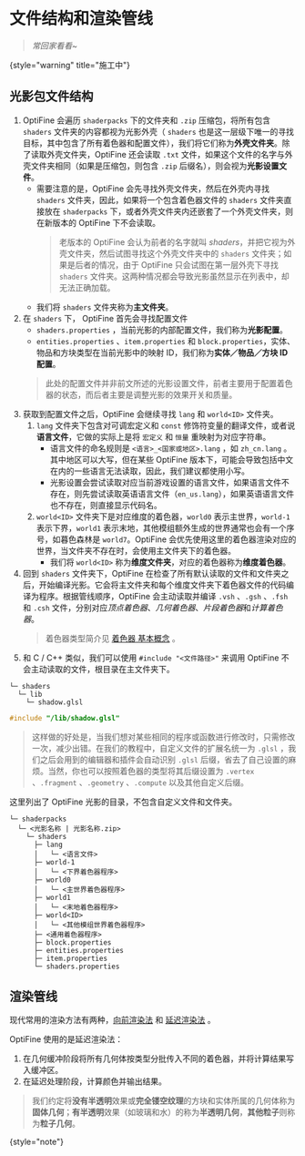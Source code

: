 # 文件结构和渲染管线

> *常回家看看~*
>
{style="warning" title="施工中"}

## 光影包文件结构

1. OptiFine 会遍历 `shaderpacks` 下的文件夹和 `.zip` 压缩包，将所有包含 `shaders` 文件夹的内容都视为光影外壳（ `shaders` 也是这一层级下唯一的寻找目标，其中包含了所有着色器和配置文件），我们将它们称为**外壳文件夹**。除了读取外壳文件夹，OptiFine 还会读取 `.txt` 文件，如果这个文件的名字与外壳文件夹相同（如果是压缩包，则包含 `.zip` 后缀名），则会视为**光影设置文件**。
    - 需要注意的是，OptiFine 会先寻找外壳文件夹，然后在外壳内寻找 `shaders` 文件夹，因此，如果将一个包含着色器文件的 `shaders` 文件夹直接放在 `shaderpacks` 下，或者外壳文件夹内还嵌套了一个外壳文件夹，则在新版本的 OptiFine 下不会读取。
        > 老版本的 OptiFine 会认为前者的名字就叫 *shaders*，并把它视为外壳文件夹，然后试图寻找这个外壳文件夹中的 `shaders` 文件夹；如果是后者的情况，由于 OptiFine 只会试图在第一层外壳下寻找 `shaders` 文件夹。这两种情况都会导致光影虽然显示在列表中，却无法正确加载。
    - 我们将 `shaders` 文件夹称为**主文件夹**。
2. 在 `shaders` 下， OptiFine 首先会寻找配置文件
    - `shaders.properties` ，当前光影的内部配置文件，我们称为**光影配置**。
    - `entities.properties` 、`item.properties` 和 `block.properties`，实体、物品和方块类型在当前光影中的映射 ID，我们称为**实体／物品／方块 ID 配置**。
    > 此处的配置文件并非前文所述的光影设置文件，前者主要用于配置着色器的状态，而后者主要是调整光影的效果开关和质量。
3. 获取到配置文件之后，OptiFine 会继续寻找 `lang` 和 `world<ID>` 文件夹。
    1. `lang` 文件夹下包含对可调宏定义和 `const` 修饰符变量的翻译文件，或者说**语言文件**，它做的实际上是将 `宏定义` 和 `恒量` 重映射为对应字符串。
        - 语言文件的命名规则是 `<语言>_<国家或地区>.lang` ，如 `zh_cn.lang` 。其中地区可以大写，但在某些 OptiFine 版本下，可能会导致包括中文在内的一些语言无法读取，因此，我们建议都使用小写。
        - 光影设置会尝试读取对应当前游戏设置的语言文件，如果语言文件不存在，则先尝试读取英语语言文件（`en_us.lang`），如果英语语言文件也不存在，则直接显示代码名。
    2. `world<ID>` 文件夹下是对应维度的着色器，`world0` 表示主世界，`world-1` 表示下界，`world1` 表示末地，其他模组额外生成的世界通常也会有一个序号，如暮色森林是 `world7`。OptiFine 会优先使用这里的着色器渲染对应的世界，当文件夹不存在时，会使用主文件夹下的着色器。
        - 我们将 `world<ID>` 称为**维度文件夹**，对应的着色器称为**维度着色器**。
4. 回到 `shaders` 文件夹下，OptiFine 在检查了所有默认读取的文件和文件夹之后，开始编译光影。它会将主文件夹和每个维度文件夹下着色器文件的代码编译为程序。根据管线顺序，OptiFine 会主动读取并编译 `.vsh` 、`.gsh` 、`.fsh` 和 `.csh` 文件，分别对应*顶点着色器*、*几何着色器*、*片段着色器*和*计算着色器*。
    > 着色器类型简介见 [着色器 基本概念](shaderBasic.md#whatWasYourMissionInShader) 。
5. 和 C / C++ 类似，我们可以使用 `#include "<文件路径>"` 来调用 OptiFine 不会主动读取的文件，根目录在主文件夹下。

```Shell
└─ shaders
  └─ lib
    └─ shadow.glsl
```
```C
#include "/lib/shadow.glsl"
```

> 这样做的好处是，当我们想对某些相同的程序或函数进行修改时，只需修改一次，减少出错。在我们的教程中，自定义文件的扩展名统一为 `.glsl` ，我们之后会用到的编辑器和插件会自动识别 `.glsl` 后缀，省去了自己设置的麻烦。当然，你也可以按照着色器的类型将其后缀设置为 `.vertex` 、`.fragment` 、`.geometry` 、`.compute` 以及其他自定义后缀。

这里列出了 OptiFine 光影的目录，不包含自定义文件和文件夹。

```Shell
└─ shaderpacks
  └─ <光影名称 | 光影名称.zip>
    └─ shaders
      ├─ lang
      │   └─ <语言文件>
      ├─ world-1
      │   └─ <下界着色器程序>
      ├─ world0
      │   └─ <主世界着色器程序>
      ├─ world1
      │   └─ <末地着色器程序>
      ├─ world<ID>
      │   └─ <其他模组世界着色器程序>
      ├─ <通用着色器程序>
      ├─ block.properties
      ├─ entities.properties
      ├─ item.properties
      └─ shaders.properties
```

## 渲染管线

现代常用的渲染方法有两种，[向前渲染法](shaderBasic.md#向前渲染法 "在每个着色器中，立即在传入的几何体上计算诸如阴影和反射等效果。") 和 [延迟渲染法](shaderBasic.md#延迟渲染法 "将场景的各种信息存储起来，再在之后的着色器中统一计算。") 。

OptiFine 使用的是延迟渲染法：
1. 在几何缓冲阶段将所有几何体按类型分批传入不同的着色器，并将计算结果写入缓冲区。
2. 在延迟处理阶段，计算颜色并输出结果。

> 我们约定将**没有半透明**效果或**完全镂空纹理**的方块和实体所属的几何体称为**固体几何**；**有半透明**效果（如玻璃和水）的称为**半透明几何**，**其他粒子**则称为**粒子几何**。
>
{style="note"}

